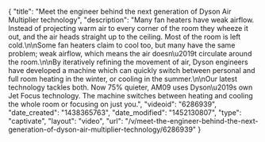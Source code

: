 {
    "title": "Meet the engineer behind the next generation of Dyson Air Multiplier technology",
    "description": "Many fan heaters have weak airflow. Instead of projecting warm air to every corner of the room they wheeze it out, and the air heads straight up to the ceiling. Most of the room is left cold.\n\nSome fan heaters claim to cool too, but many have the same problem; weak airflow, which means the air doesn\u2019t circulate around the room.\n\nBy iteratively refining the movement of air, Dyson engineers have developed a machine which can quickly switch between personal and full room heating in the winter, or cooling in the summer.\n\nOur latest technology tackles both. Now 75% quieter, AM09 uses Dyson\u2019s own Jet Focus technology. The machine switches between heating and cooling the whole room or focusing on just you.",
    "videoid": "6286939",
    "date_created": "1438365763",
    "date_modified": "1452130807",
    "type": "captivate",
    "layout": "video",
    "url": "\/v\/meet-the-engineer-behind-the-next-generation-of-dyson-air-multiplier-technology\/6286939"
}